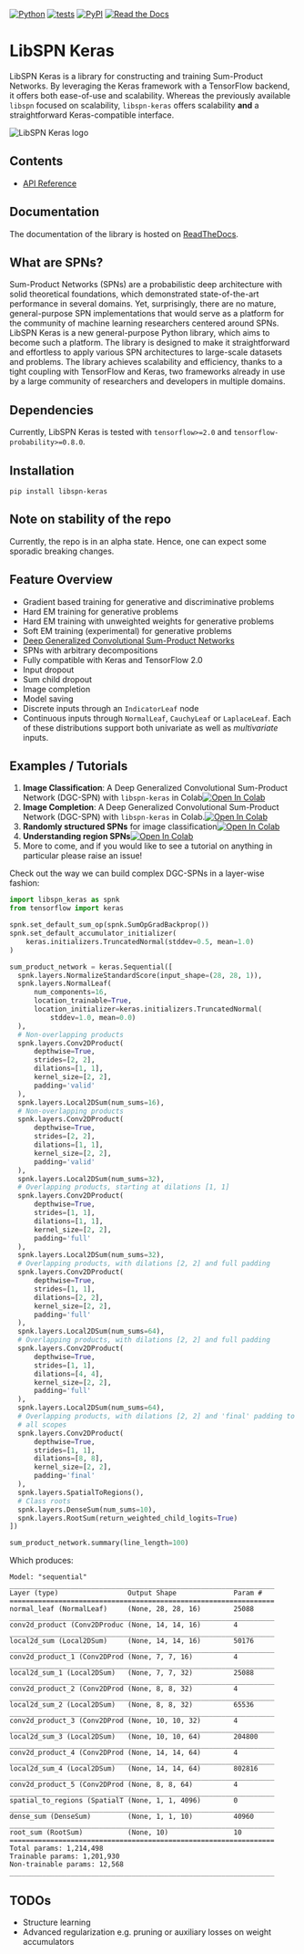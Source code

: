 [![Python](https://img.shields.io/pypi/pyversions/libspn-keras.svg?style=plastic)](https://badge.fury.io/py/libspn-keras)
[![tests](https://github.com/pronobis/libspn-keras/workflows/tests/badge.svg)](https://github.com/pronobis/libspn-keras/actions?workflow=tests)
[![PyPI](https://img.shields.io/pypi/v/libspn-keras.svg)](https://pypi.org/project/libspn-keras/)
[![Read the Docs](https://readthedocs.org/projects/libspn-keras/badge/)](https://libspn-keras.readthedocs.io/)

# LibSPN Keras
LibSPN Keras is a library for constructing and training Sum-Product Networks. By leveraging the
Keras framework with a TensorFlow backend, it offers both ease-of-use and scalability. Whereas the
previously available `libspn` focused on scalability, `libspn-keras` offers scalability **and**
a straightforward Keras-compatible interface.

![](logo.png "LibSPN Keras logo")

## Contents
* [API Reference](reference.md)

## Documentation
The documentation of the library is hosted on [ReadTheDocs](https://libspn-keras.readthedocs.io/en/latest/index.html).

## What are SPNs?

Sum-Product Networks (SPNs) are a probabilistic deep architecture with solid theoretical
foundations, which demonstrated state-of-the-art performance in several domains. Yet, surprisingly,
there are no mature, general-purpose SPN implementations that would serve as a platform for the
community of machine learning researchers centered around SPNs. LibSPN Keras is a new
general-purpose Python library, which aims to become such a platform. The library is designed to
make it straightforward and effortless to apply various SPN architectures to large-scale datasets
and problems. The library achieves scalability and efficiency, thanks to a tight coupling with
TensorFlow and Keras, two frameworks already in use by a large community of researchers and
developers in multiple domains.

## Dependencies
Currently, LibSPN Keras is tested with `tensorflow>=2.0` and `tensorflow-probability>=0.8.0`.

## Installation

```
pip install libspn-keras
```

## Note on stability of the repo
Currently, the repo is in an alpha state. Hence, one can expect some sporadic breaking changes.

## Feature Overview
- Gradient based training for generative and discriminative problems
- Hard EM training for generative problems
- Hard EM training with unweighted weights for generative problems
- Soft EM training (experimental) for generative problems
- [Deep Generalized Convolutional Sum-Product Networks](https://arxiv.org/abs/1902.06155)
- SPNs with arbitrary decompositions
- Fully compatible with Keras and TensorFlow 2.0
- Input dropout
- Sum child dropout
- Image completion
- Model saving
- Discrete inputs through an `IndicatorLeaf` node
- Continuous inputs through `NormalLeaf`, `CauchyLeaf` or `LaplaceLeaf`. Each of these distributions support both
univariate as well as *multivariate* inputs.

## Examples / Tutorials
1. **Image Classification**: A Deep Generalized Convolutional Sum-Product Network (DGC-SPN) with `libspn-keras` in Colab[![Open In Colab](https://colab.research.google.com/assets/colab-badge.svg)](https://colab.research.google.com/github/pronobis/libspn-keras/blob/master/examples/notebooks/DGC-SPN%20Image%20Classification.ipynb)
2. **Image Completion**: A Deep Generalized Convolutional Sum-Product Network (DGC-SPN) with `libspn-keras` in Colab.[![Open In Colab](https://colab.research.google.com/assets/colab-badge.svg)](https://colab.research.google.com/github/pronobis/libspn-keras/blob/master/examples/notebooks/DGC-SPN%20Image%20Completion.ipynb)
3. **Randomly structured SPNs** for image classification[![Open In Colab](https://colab.research.google.com/assets/colab-badge.svg)](https://colab.research.google.com/github/pronobis/libspn-keras/blob/master/examples/notebooks/Randomly%20Structured%20SPNs%20Image%20Classification.ipynb)
4. **Understanding region SPNs**[![Open In Colab](https://colab.research.google.com/assets/colab-badge.svg)](https://colab.research.google.com/github/pronobis/libspn-keras/blob/master/examples/notebooks/Understanding%20Region%20SPNs.ipynb)
5. More to come, and if you would like to see a tutorial on anything in particular
please raise an issue!

Check out the way we can build complex DGC-SPNs in a layer-wise fashion:
```python
import libspn_keras as spnk
from tensorflow import keras

spnk.set_default_sum_op(spnk.SumOpGradBackprop())
spnk.set_default_accumulator_initializer(
    keras.initializers.TruncatedNormal(stddev=0.5, mean=1.0)
)

sum_product_network = keras.Sequential([
  spnk.layers.NormalizeStandardScore(input_shape=(28, 28, 1)),
  spnk.layers.NormalLeaf(
      num_components=16,
      location_trainable=True,
      location_initializer=keras.initializers.TruncatedNormal(
          stddev=1.0, mean=0.0)
  ),
  # Non-overlapping products
  spnk.layers.Conv2DProduct(
      depthwise=True,
      strides=[2, 2],
      dilations=[1, 1],
      kernel_size=[2, 2],
      padding='valid'
  ),
  spnk.layers.Local2DSum(num_sums=16),
  # Non-overlapping products
  spnk.layers.Conv2DProduct(
      depthwise=True,
      strides=[2, 2],
      dilations=[1, 1],
      kernel_size=[2, 2],
      padding='valid'
  ),
  spnk.layers.Local2DSum(num_sums=32),
  # Overlapping products, starting at dilations [1, 1]
  spnk.layers.Conv2DProduct(
      depthwise=True,
      strides=[1, 1],
      dilations=[1, 1],
      kernel_size=[2, 2],
      padding='full'
  ),
  spnk.layers.Local2DSum(num_sums=32),
  # Overlapping products, with dilations [2, 2] and full padding
  spnk.layers.Conv2DProduct(
      depthwise=True,
      strides=[1, 1],
      dilations=[2, 2],
      kernel_size=[2, 2],
      padding='full'
  ),
  spnk.layers.Local2DSum(num_sums=64),
  # Overlapping products, with dilations [2, 2] and full padding
  spnk.layers.Conv2DProduct(
      depthwise=True,
      strides=[1, 1],
      dilations=[4, 4],
      kernel_size=[2, 2],
      padding='full'
  ),
  spnk.layers.Local2DSum(num_sums=64),
  # Overlapping products, with dilations [2, 2] and 'final' padding to combine
  # all scopes
  spnk.layers.Conv2DProduct(
      depthwise=True,
      strides=[1, 1],
      dilations=[8, 8],
      kernel_size=[2, 2],
      padding='final'
  ),
  spnk.layers.SpatialToRegions(),
  # Class roots
  spnk.layers.DenseSum(num_sums=10),
  spnk.layers.RootSum(return_weighted_child_logits=True)
])

sum_product_network.summary(line_length=100)
```

Which produces:
```
Model: "sequential"
_________________________________________________________________
Layer (type)                 Output Shape              Param #
=================================================================
normal_leaf (NormalLeaf)     (None, 28, 28, 16)        25088
_________________________________________________________________
conv2d_product (Conv2DProduc (None, 14, 14, 16)        4
_________________________________________________________________
local2d_sum (Local2DSum)     (None, 14, 14, 16)        50176
_________________________________________________________________
conv2d_product_1 (Conv2DProd (None, 7, 7, 16)          4
_________________________________________________________________
local2d_sum_1 (Local2DSum)   (None, 7, 7, 32)          25088
_________________________________________________________________
conv2d_product_2 (Conv2DProd (None, 8, 8, 32)          4
_________________________________________________________________
local2d_sum_2 (Local2DSum)   (None, 8, 8, 32)          65536
_________________________________________________________________
conv2d_product_3 (Conv2DProd (None, 10, 10, 32)        4
_________________________________________________________________
local2d_sum_3 (Local2DSum)   (None, 10, 10, 64)        204800
_________________________________________________________________
conv2d_product_4 (Conv2DProd (None, 14, 14, 64)        4
_________________________________________________________________
local2d_sum_4 (Local2DSum)   (None, 14, 14, 64)        802816
_________________________________________________________________
conv2d_product_5 (Conv2DProd (None, 8, 8, 64)          4
_________________________________________________________________
spatial_to_regions (SpatialT (None, 1, 1, 4096)        0
_________________________________________________________________
dense_sum (DenseSum)         (None, 1, 1, 10)          40960
_________________________________________________________________
root_sum (RootSum)           (None, 10)                10
=================================================================
Total params: 1,214,498
Trainable params: 1,201,930
Non-trainable params: 12,568
_________________________________________________________________
```

## TODOs
- Structure learning
- Advanced regularization e.g. pruning or auxiliary losses on weight accumulators
